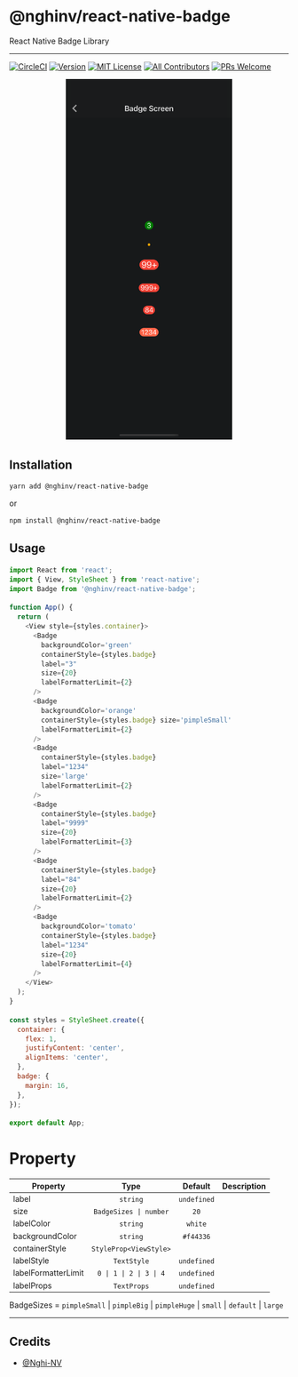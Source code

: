 # @nghinv/react-native-badge

React Native Badge Library

---

[![CircleCI](https://circleci.com/gh/nghinv-software/react-native-badge.svg?style=svg)](https://circleci.com/gh/nghinv-software/react-native-badge)
[![Version][version-badge]][package]
[![MIT License][license-badge]][license]
[![All Contributors][all-contributors-badge]][all-contributors]
[![PRs Welcome][prs-welcome-badge]][prs-welcome]

<p align="center">
<img src="./assets/demo.png" width="300"/>
</p>

## Installation

```sh
yarn add @nghinv/react-native-badge
```

or 

```sh
npm install @nghinv/react-native-badge
```

## Usage

```js
import React from 'react';
import { View, StyleSheet } from 'react-native';
import Badge from '@nghinv/react-native-badge';

function App() {
  return (
    <View style={styles.container}>
      <Badge 
        backgroundColor='green' 
        containerStyle={styles.badge} 
        label="3" 
        size={20} 
        labelFormatterLimit={2} 
      />
      <Badge 
        backgroundColor='orange' 
        containerStyle={styles.badge} size='pimpleSmall' 
        labelFormatterLimit={2} 
      />
      <Badge 
        containerStyle={styles.badge} 
        label="1234" 
        size='large' 
        labelFormatterLimit={2} 
      />
      <Badge 
        containerStyle={styles.badge} 
        label="9999" 
        size={20} 
        labelFormatterLimit={3} 
      />
      <Badge 
        containerStyle={styles.badge} 
        label="84" 
        size={20} 
        labelFormatterLimit={2} 
      />
      <Badge 
        backgroundColor='tomato' 
        containerStyle={styles.badge} 
        label="1234" 
        size={20} 
        labelFormatterLimit={4} 
      />
    </View>
  );
}

const styles = StyleSheet.create({
  container: {
    flex: 1,
    justifyContent: 'center',
    alignItems: 'center',
  },
  badge: {
    margin: 16,
  },
});

export default App;
```

# Property

| Property | Type | Default | Description |
|----------|:----:|:-------:|-------------|
| label | `string` | `undefined` |  |
| size | `BadgeSizes \| number` | `20` |  |
| labelColor | `string` | `white` |  |
| backgroundColor | `string` | `#f44336` |  |
| containerStyle | `StyleProp<ViewStyle>` |  |
| labelStyle | `TextStyle` | `undefined` |  |
| labelFormatterLimit | `0 \| 1 \| 2 \| 3 \| 4` | `undefined` |  |
| labelProps | `TextProps` | `undefined` |  |


BadgeSizes = `pimpleSmall` | `pimpleBig` | `pimpleHuge` | `small` | `default` | `large`

---
## Credits

- [@Nghi-NV](https://github.com/Nghi-NV)

[version-badge]: https://img.shields.io/npm/v/@nghinv/react-native-badge.svg?style=flat-square
[package]: https://www.npmjs.com/package/@nghinv/react-native-badge
[license-badge]: https://img.shields.io/npm/l/@nghinv/react-native-badge.svg?style=flat-square
[license]: https://opensource.org/licenses/MIT
[all-contributors-badge]: https://img.shields.io/badge/all_contributors-1-orange.svg?style=flat-square
[all-contributors]: #contributors
[prs-welcome-badge]: https://img.shields.io/badge/PRs-welcome-brightgreen.svg?style=flat-square
[prs-welcome]: http://makeapullrequest.com
